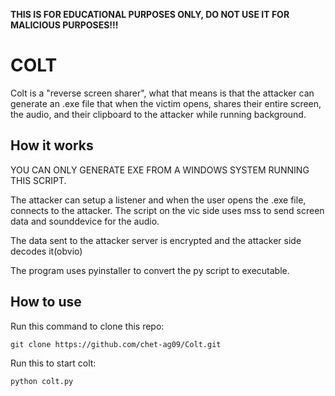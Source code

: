 **THIS IS FOR EDUCATIONAL PURPOSES ONLY, DO NOT USE IT FOR MALICIOUS PURPOSES!!!**

# COLT

Colt is a "reverse screen sharer", what that means is that the attacker can generate an .exe file that when the victim opens, shares their entire screen, the audio, and their clipboard to the attacker while running background.

## How it works
YOU CAN ONLY GENERATE EXE FROM A WINDOWS SYSTEM RUNNING THIS SCRIPT.

The attacker can setup a listener and when the user opens the .exe file, connects to the attacker. The script on the vic side uses mss to send screen data and sounddevice for the audio. 

The data sent to the attacker server is encrypted and the attacker side decodes it(obvio)

The program uses pyinstaller to convert the py script to executable.

## How to use
Run this command to clone this repo:

` git clone https://github.com/chet-ag09/Colt.git `

Run this to start colt:

`python colt.py `
